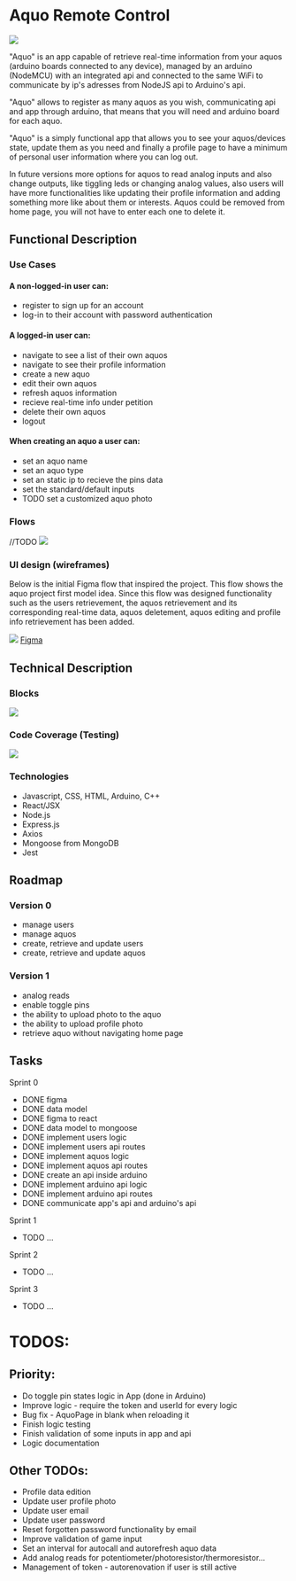 # Aquo Remote Control

![](https://media.giphy.com/media/l0G18BkChcRRctMZ2/giphy.gif)

"Aquo" is an app capable of retrieve real-time information from your aquos (arduino boards connected to any device), managed by an arduino (NodeMCU) with an integrated api and connected to the same WiFi to communicate by ip's adresses from NodeJS api to Arduino's api.

"Aquo" allows to register as many aquos as you wish, communicating api and app through arduino, that means that you will need and arduino board for each aquo.

"Aquo" is a simply functional app that allows you to see your aquos/devices state, update them as you need and finally a profile page to have a minimum of personal user information where you can log out.

In future versions more options for aquos to read analog inputs and also change outputs, like tiggling leds or changing analog values, also users will have more functionalities like updating their profile information and adding something more like about them or interests. Aquos could be removed from home page, you will not have to enter each one to delete it.

## Functional Description

### Use Cases

#### A non-logged-in user can:
- register to sign up for an account
- log-in to their account with password authentication

#### A logged-in user can:
- navigate to see a list of their own aquos
- navigate to see their profile information
- create a new aquo
- edit their own aquos
- refresh aquos information
- recieve real-time info under petition
- delete their own aquos
- logout

#### When creating an aquo a user can:
- set an aquo name
- set an aquo type
- set an static ip to recieve the pins data
- set the standard/default inputs
- TODO set a customized aquo photo

### Flows
//TODO
![](./flows.png)

### UI design (wireframes)

Below is the initial Figma flow that inspired the project. This flow shows the aquo project first model idea. Since this flow was designed functionality such as the users retrievement, the aquos retrievement and its corresponding real-time data, aquos deletement, aquos editing and profile info retrievement has been added.

![](./figma.png)
[Figma](https://www.figma.com/file/PdFLK7q2AeM16D9z3UqW4G/AQUO?node-id=0%3A1)

## Technical Description

### Blocks
![](./blocks.png)

### Code Coverage (Testing)

![](./test-coverage.png)

### Technologies

- Javascript, CSS, HTML, Arduino, C++
- React/JSX
- Node.js
- Express.js
- Axios
- Mongoose from MongoDB
- Jest

## Roadmap

### Version 0

- manage users
- manage aquos
- create, retrieve and update users
- create, retrieve and update aquos


### Version 1

- analog reads
- enable toggle pins
- the ability to upload photo to the aquo
- the ability to upload profile photo
- retrieve aquo without navigating home page

## Tasks

Sprint 0

- DONE figma
- DONE data model
- DONE figma to react
- DONE data model to mongoose
- DONE implement users logic
- DONE implement users api routes
- DONE implement aquos logic
- DONE implement aquos api routes
- DONE create an api inside arduino
- DONE implement arduino api logic
- DONE implement arduino api routes
- DONE communicate app's api and arduino's api

Sprint 1

- TODO ...

Sprint 2

- TODO ...

Sprint 3

- TODO ...

# TODOS:

## Priority:

- Do toggle pin states logic in App (done in Arduino)
- Improve logic - require the token and userId for every logic
- Bug fix - AquoPage in blank when reloading it
- Finish logic testing
- Finish validation of some inputs in app and api
- Logic documentation


## Other TODOs:

- Profile data edition
- Update user profile photo
- Update user email
- Update user password
- Reset forgotten password functionality by email
- Improve validation of game input
- Set an interval for autocall and autorefresh aquo data
- Add analog reads for potentiometer/photoresistor/thermoresistor...
- Management of token - autorenovation if user is still active